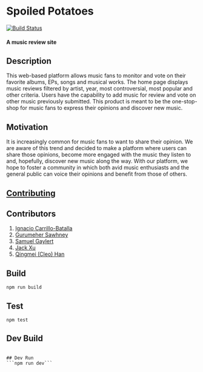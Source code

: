 # Spoiled Potatoes
[![Build Status](https://travis-ci.com/nyu-software-engineering/spoiled-potatoes.svg?branch=master)](https://travis-ci.com/nyu-software-engineering/spoiled-potatoes)
#### A music review site

## Description
This web-based platform allows music fans to monitor and vote on their favorite albums, EPs, songs and musical works. The home page displays music reviews filtered by artist, year, most controversial, most popular and other criteria. Users have the capability to add music for review and vote on other music previously submitted. This product is meant to be the one-stop-shop for music fans to express their opinions and discover new music.


## Motivation
It is increasingly common for music fans to want to share their opinion. We are aware of this trend and decided to make a platform where users can share those opinions, become more engaged with the music they listen to and, hopefully, discover new music along the way. With our platform, we hope to foster a community in which both avid music enthusiasts and the general public can voice their opinions and benefit from those of others.


## [Contributing](CONTRIBUTING.md)

## Contributors
1. [Ignacio Carrillo-Batalla](https://github.com/itcarrillo)
2. [Gurumeher Sawhney](https://github.com/gurusawhney)
3. [Samuel Gaylert](https://github.com/sam-gaylert) 
4. [Jack Xu](https://github.com/jxupower)
5. [Qingmei (Cleo) Han](https://github.com/cleoqhan)


## Build
```npm run build```

## Test
```npm test```

## Dev Build
```npm run dev-build

## Dev Run
```npm run dev```
